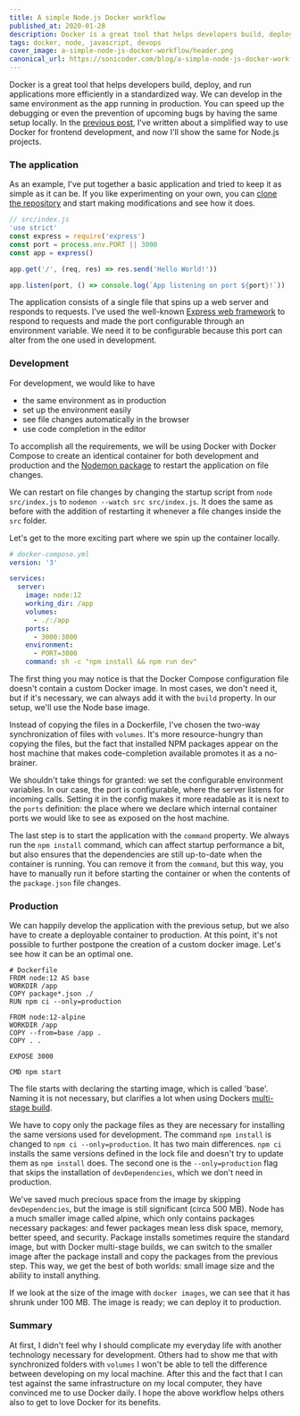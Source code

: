 ```yaml
---
title: A simple Node.js Docker workflow
published_at: 2020-01-28
description: Docker is a great tool that helps developers build, deploy, and run applications more efficiently in a standardized way. We can develop in the same environment as the app running in production.
tags: docker, node, javascript, devops
cover_image: a-simple-node-js-docker-workflow/header.png
canonical_url: https://sonicoder.com/blog/a-simple-node-js-docker-workflow
---
```


Docker is a great tool that helps developers build, deploy, and run applications more efficiently in a standardized way. We can develop in the same environment as the app running in production. You can speed up the debugging or even the prevention of upcoming bugs by having the same setup locally. In the [previous post](https://dev.to/vuesomedev/frontend-development-with-docker-simplified-254i), I've written about a simplified way to use Docker for frontend development, and now I'll show the same for Node.js projects.

### The application

As an example, I've put together a basic application and tried to keep it as simple as it can be. If you like experimenting on your own, you can [clone the repository](https://github.com/vuesomedev/node-docker-workflow) and start making modifications and see how it does.

```javascript
// src/index.js
'use strict'
const express = require('express')
const port = process.env.PORT || 3000
const app = express()

app.get('/', (req, res) => res.send('Hello World!'))

app.listen(port, () => console.log(`App listening on port ${port}!`))
```

The application consists of a single file that spins up a web server and responds to requests. I've used the well-known [Express web framework](https://expressjs.com/) to respond to requests and made the port configurable through an environment variable. We need it to be configurable because this port can alter from the one used in development.

### Development

For development, we would like to have

- the same environment as in production
- set up the environment easily
- see file changes automatically in the browser
- use code completion in the editor

To accomplish all the requirements, we will be using Docker with Docker Compose to create an identical container for both development and production and the [Nodemon package](https://nodemon.io/) to restart the application on file changes.

We can restart on file changes by changing the startup script from `node src/index.js` to `nodemon --watch src src/index.js`. It does the same as before with the addition of restarting it whenever a file changes inside the `src` folder.

Let's get to the more exciting part where we spin up the container locally.

```yaml
# docker-compose.yml
version: '3'

services:
  server:
    image: node:12
    working_dir: /app
    volumes:
      - ./:/app
    ports:
      - 3000:3000
    environment:
      - PORT=3000
    command: sh -c "npm install && npm run dev"
```

The first thing you may notice is that the Docker Compose configuration file doesn't contain a custom Docker image. In most cases, we don't need it, but if it's necessary, we can always add it with the `build` property. In our setup, we'll use the Node base image.

Instead of copying the files in a Dockerfile, I've chosen the two-way synchronization of files with `volumes`. It's more resource-hungry than copying the files, but the fact that installed NPM packages appear on the host machine that makes code-completion available promotes it as a no-brainer.

We shouldn't take things for granted: we set the configurable environment variables. In our case, the port is configurable, where the server listens for incoming calls. Setting it in the config makes it more readable as it is next to the `ports` definition: the place where we declare which internal container ports we would like to see as exposed on the host machine.

The last step is to start the application with the `command` property. We always run the `npm install` command, which can affect startup performance a bit, but also ensures that the dependencies are still up-to-date when the container is running. You can remove it from the `command`, but this way, you have to manually run it before starting the container or when the contents of the `package.json` file changes.

### Production

We can happily develop the application with the previous setup, but we also have to create a deployable container to production. At this point, it's not possible to further postpone the creation of a custom docker image. Let's see how it can be an optimal one.

```docker
# Dockerfile
FROM node:12 AS base
WORKDIR /app
COPY package*.json ./
RUN npm ci --only=production

FROM node:12-alpine
WORKDIR /app
COPY --from=base /app .
COPY . .

EXPOSE 3000

CMD npm start
```

The file starts with declaring the starting image, which is called 'base'. Naming it is not necessary, but clarifies a lot when using Dockers [multi-stage build](https://docs.docker.com/develop/develop-images/multistage-build/).

We have to copy only the package files as they are necessary for installing the same versions used for development. The command `npm install` is changed to `npm ci --only=production`. It has two main differences. `npm ci` installs the same versions defined in the lock file and doesn't try to update them as `npm install` does. The second one is the `--only=production` flag that skips the installation of `devDependencies`, which we don't need in production.

We've saved much precious space from the image by skipping `devDependencies`, but the image is still significant (circa 500 MB). Node has a much smaller image called alpine, which only contains packages necessary packages: and fewer packages mean less disk space, memory, better speed, and security. Package installs sometimes require the standard image, but with Docker multi-stage builds, we can switch to the smaller image after the package install and copy the packages from the previous step. This way, we get the best of both worlds: small image size and the ability to install anything.

If we look at the size of the image with `docker images`, we can see that it has shrunk under 100 MB. The image is ready; we can deploy it to production.

### Summary

At first, I didn't feel why I should complicate my everyday life with another technology necessary for development. Others had to show me that with synchronized folders with `volumes` I won't be able to tell the difference between developing on my local machine. After this and the fact that I can test against the same infrastructure on my local computer, they have convinced me to use Docker daily. I hope the above workflow helps others also to get to love Docker for its benefits.
